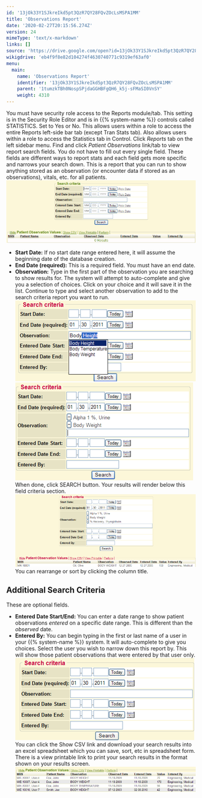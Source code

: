 ```yaml
---
id: '13jOk33Y1SJkreIkd5pt3QzR7QY28FQvZOcLsMSPA1MM'
title: 'Observations Report'
date: '2020-02-27T20:15:56.274Z'
version: 24
mimeType: 'text/x-markdown'
links: []
source: 'https://drive.google.com/open?id=13jOk33Y1SJkreIkd5pt3QzR7QY28FQvZOcLsMSPA1MM'
wikigdrive: 'eb4f9f8e82d104274f4630740771c9319ef63af0'
menu:
  main:
    name: 'Observations Report'
    identifier: '13jOk33Y1SJkreIkd5pt3QzR7QY28FQvZOcLsMSPA1MM'
    parent: '1tumzkTBh0NospSPjdaGGHBFgQH6_k5j-sFMaSI0VnSY'
    weight: 4310
---
```

You must have security role access to the Reports module/tab. This setting is in the Security Role Editor and is in {{% system-name %}} controls called STATISTICS. Set to Yes or No. This allows users within a role to access the entire Reports left-side bar tab (except Tran Stats tab). Also allows users within a role to access the Statistics tab in Control.
Click *Reports* tab on the left sidebar menu.
Find and click *Patient Observations* link/tab to view report search fields.
You do not have to fill out every single field. These fields are different ways to report stats and each field gets more specific and narrows your search down.
This is a report that you can run to show anything stored as an observation (or encounter data if stored as an observations), vitals, etc. for all patients.
![](observations-report.assets/100000000000037700000125B47477B6BCF9B2DC.png)
* <strong>Start Date:</strong> If no start date range entered here, it will assume the beginning date of the database creation.
* <strong>End Date (required):</strong> This is a required field. You must have an end date.
* <strong>Observation:</strong> Type in the first part of the observation you are searching to show results for. The system will attempt to auto-complete and give you a selection of choices. Click on your choice and it will save it in the list. Continue to type and select another observation to add to the search criteria report you want to run.
![](observations-report.assets/10000000000001E1000000D7E335CB1979C6C0B1.png) ![](observations-report.assets/10000000000001D900000104AC383DD4CD123368.png)
When done, click SEARCH button.
Your results will render below this field criteria section.
![](observations-report.assets/10000000000003790000016566FAC68A5C8FE516.png)
You can rearrange or sort by clicking the column title.

## Additional Search Criteria

These are optional fields.
* <strong>Entered Date Start/End:</strong> You can enter a date range to show patient observations <em>entered</em> on a specific date range. This is different than the <em>observed</em> date.
* <strong>Entered By:</strong> You can begin typing in the first or last name of a user in your {{% system-name %}} system. It will auto-complete to give you choices. Select the user you wish to narrow down this report by. This will show those patient observations that were entered by that user only.
![](observations-report.assets/10000000000001DC000000DAFEA662FEA5A09F6F.png)
You can click the Show CSV link and download your search results into an excel spreadsheet which you can save, sort, etc in spreadsheet form. There is a view printable link to print your search results in the format shown on your results screen.
 ![](observations-report.assets/100000000000035A0000007E0F3961FB9545F9A6.png)

